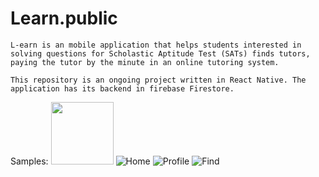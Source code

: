 # Learn.public

	L-earn is an mobile application that helps students interested in solving questions for Scholastic Aptitude Test (SATs) finds tutors, paying the tutor by the minute in an online tutoring system.

	This repository is an ongoing project written in React Native. The application has its backend in firebase Firestore.

Samples:
<img src="https://user-images.githubusercontent.com/60149913/161406843-d139b147-317a-4716-a3ab-62d64b7122f1.jpeg" width="100">
![Home](https://user-images.githubusercontent.com/60149913/161406839-bad654ad-a24b-4afd-b4aa-65a5f1716585.jpeg)
![Profile](https://user-images.githubusercontent.com/60149913/161406840-e13a5049-b7c4-4ef9-88b6-3e62ae528aa5.jpeg)
![Find](https://user-images.githubusercontent.com/60149913/161406842-eaa2e97f-b60f-4826-84c0-0ac4feb58283.jpeg)

